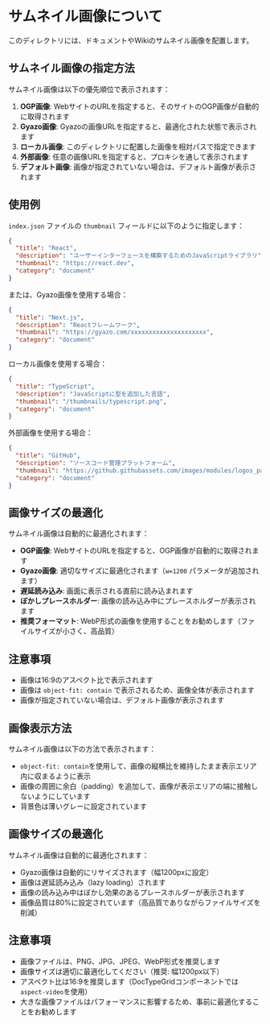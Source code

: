 # サムネイル画像について

このディレクトリには、ドキュメントやWikiのサムネイル画像を配置します。

## サムネイル画像の指定方法

サムネイル画像は以下の優先順位で表示されます：

1. **OGP画像**: WebサイトのURLを指定すると、そのサイトのOGP画像が自動的に取得されます
2. **Gyazo画像**: Gyazoの画像URLを指定すると、最適化された状態で表示されます
3. **ローカル画像**: このディレクトリに配置した画像を相対パスで指定できます
4. **外部画像**: 任意の画像URLを指定すると、プロキシを通して表示されます
5. **デフォルト画像**: 画像が指定されていない場合は、デフォルト画像が表示されます

## 使用例

`index.json` ファイルの `thumbnail` フィールドに以下のように指定します：

```json
{
  "title": "React",
  "description": "ユーザーインターフェースを構築するためのJavaScriptライブラリ",
  "thumbnail": "https://react.dev",
  "category": "document"
}
```

または、Gyazo画像を使用する場合：

```json
{
  "title": "Next.js",
  "description": "Reactフレームワーク",
  "thumbnail": "https://gyazo.com/xxxxxxxxxxxxxxxxxxxxx",
  "category": "document"
}
```

ローカル画像を使用する場合：

```json
{
  "title": "TypeScript",
  "description": "JavaScriptに型を追加した言語",
  "thumbnail": "/thumbnails/typescript.png",
  "category": "document"
}
```

外部画像を使用する場合：

```json
{
  "title": "GitHub",
  "description": "ソースコード管理プラットフォーム",
  "thumbnail": "https://github.githubassets.com/images/modules/logos_page/GitHub-Mark.png",
  "category": "document"
}
```

## 画像サイズの最適化

サムネイル画像は自動的に最適化されます：

- **OGP画像**: WebサイトのURLを指定すると、OGP画像が自動的に取得されます
- **Gyazo画像**: 適切なサイズに最適化されます（`w=1200` パラメータが追加されます）
- **遅延読み込み**: 画面に表示される直前に読み込まれます
- **ぼかしプレースホルダー**: 画像の読み込み中にプレースホルダーが表示されます
- **推奨フォーマット**: WebP形式の画像を使用することをお勧めします（ファイルサイズが小さく、高品質）

## 注意事項

- 画像は16:9のアスペクト比で表示されます
- 画像は `object-fit: contain` で表示されるため、画像全体が表示されます
- 画像が指定されていない場合は、デフォルト画像が表示されます

## 画像表示方法

サムネイル画像は以下の方法で表示されます：

- `object-fit: contain`を使用して、画像の縦横比を維持したまま表示エリア内に収まるように表示
- 画像の周囲に余白（padding）を追加して、画像が表示エリアの端に接触しないようにしています
- 背景色は薄いグレーに設定されています

## 画像サイズの最適化

サムネイル画像は自動的に最適化されます：

- Gyazo画像は自動的にリサイズされます（幅1200pxに設定）
- 画像は遅延読み込み（lazy loading）されます
- 画像の読み込み中はぼかし効果のあるプレースホルダーが表示されます
- 画像品質は80%に設定されています（高品質でありながらファイルサイズを削減）

## 注意事項

- 画像ファイルは、PNG、JPG、JPEG、WebP形式を推奨します
- 画像サイズは適切に最適化してください（推奨: 幅1200px以下）
- アスペクト比は16:9を推奨します（DocTypeGridコンポーネントでは`aspect-video`を使用）
- 大きな画像ファイルはパフォーマンスに影響するため、事前に最適化することをお勧めします 